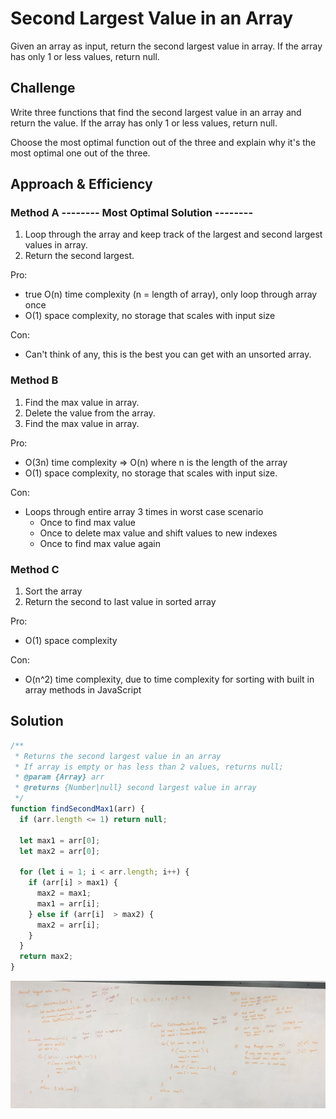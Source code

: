 # Second Largest Value in an Array

Given an array as input, return the second largest value in array. If the array has only 1 or less values, return null.

## Challenge

Write three functions that find the second largest value in an array and return the value. If the array has only 1 or less values, return null.

Choose the most optimal function out of the three and explain why it's the most optimal one out of the three.

## Approach & Efficiency

### Method A -------- Most Optimal Solution --------
1. Loop through the array and keep track of the largest and second largest values in array. 
2. Return the second largest.

Pro: 

- true O(n) time complexity (n = length of array), only loop through array once
- O(1) space complexity, no storage that scales with input size

Con:

- Can't think of any, this is the best you can get with an unsorted array.

### Method B
1. Find the max value in array. 
2. Delete the value from the array.
3. Find the max value in array.

Pro:

- O(3n) time complexity => O(n) where n is the length of the array
- O(1) space complexity, no storage that scales with input size.

Con:

- Loops through entire array 3 times in worst case scenario
  - Once to find max value
  - Once to delete max value and shift values to new indexes
  - Once to find max value again 

### Method C
1. Sort the array
2. Return the second to last value in sorted array

Pro:

- O(1) space complexity

Con:

- O(n^2) time complexity, due to time complexity for sorting with built in array methods in JavaScript

## Solution

~~~javascript
/**
 * Returns the second largest value in an array
 * If array is empty or has less than 2 values, returns null;
 * @param {Array} arr 
 * @returns {Number|null} second largest value in array 
 */
function findSecondMax1(arr) {
  if (arr.length <= 1) return null;

  let max1 = arr[0];
  let max2 = arr[0];

  for (let i = 1; i < arr.length; i++) {
    if (arr[i] > max1) {
      max2 = max1;
      max1 = arr[i];
    } else if (arr[i]  > max2) {
      max2 = arr[i];
    }
  }
  return max2;
}
~~~

![Whiteboard image](./assets/whiteboard.jpeg)